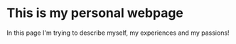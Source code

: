 # This is my personal webpage

In this page I'm trying to describe myself, my experiences and my passions!
